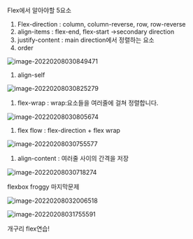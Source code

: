 Flex에서 알아야할 5요소 

1) Flex-direction : column, column-reverse, row, row-reverse
2) align-items : flex-end, flex-start ->secondary direction
3) justify-content : main direction에서 정렬하는 요소
4) order

![image-20220208030849471](C:\Users\kiki2\AppData\Roaming\Typora\typora-user-images\image-20220208030849471.png)

1) align-self

![image-20220208030825279](C:\Users\kiki2\AppData\Roaming\Typora\typora-user-images\image-20220208030825279.png)

1) flex-wrap : wrap:요소들을 여러줄에 걸쳐 정렬합니다.

![image-20220208030805674](C:\Users\kiki2\AppData\Roaming\Typora\typora-user-images\image-20220208030805674.png)



1) flex flow : flex-direction + flex wrap

![image-20220208030755577](C:\Users\kiki2\AppData\Roaming\Typora\typora-user-images\image-20220208030755577.png)

1) align-content : 여러줄 사이의 간격을 저장

![image-20220208030718274](C:\Users\kiki2\AppData\Roaming\Typora\typora-user-images\image-20220208030718274.png)

flexbox froggy 마지막문제

![image-20220208032006518](C:\Users\kiki2\AppData\Roaming\Typora\typora-user-images\image-20220208032006518.png)

![image-20220208031755591](C:\Users\kiki2\AppData\Roaming\Typora\typora-user-images\image-20220208031755591.png)

개구리 flex연습!